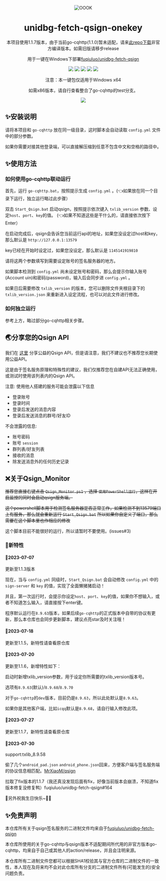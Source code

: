 <div align="center">
    <img alt="OOOK" src="https://olivos.onekey.ren/img/logo.png"/>

# unidbg-fetch-qsign-onekey

本项目使用1.1.7版本，由于当前go-cqhttp(1.1.0)暂未适配，请来[此repo下载](https://github.com/rhwong/go-cqhttp-dev/releases/tag/v1.1.1-dev)非官方编译版本。如需旧版请移步release


用于一键在Windows下部署[fuqiuluo/unidbg-fetch-qsign](https://github.com/fuqiuluo/unidbg-fetch-qsign)<br>

<img src="https://img.shields.io/github/issues/rhwong/unidbg-fetch-qsign-onekey"> <img src="https://img.shields.io/github/forks/rhwong/unidbg-fetch-qsign-onekey"> 
<img src="https://img.shields.io/github/stars/rhwong/unidbg-fetch-qsign-onekey"> <img src="https://img.shields.io/github/license/rhwong/unidbg-fetch-qsign-onekey">
<img src="https://img.shields.io/github/downloads/rhwong/unidbg-fetch-qsign-onekey/total">

注意：本一键包仅适用于Windows x64

如需x86版本，请自行查看整合了go-cqhttp的test分支。

<img src="https://img.shields.io/badge/Windows-x86__64-red?style=flat-square&logo=Windows"> 

</div>
<!-- projectInfo end -->

## ✨安装说明

请将本项目和 `go-cqhttp` 放在同一级目录，这时脚本会自动读取 `config.yml` 文件中的部分参数。

如果你需要对接其他登录端，可以直接解压缩到任意不包含中文和空格的路径中。

## ✨使用方法

### 如何使用go-cqhttp联动运行

首先，运行 `go-cqhttp.bat`，按照提示生成 `config.yml` 。(👈如果放在同一个目录下运行，独立运行略过此步骤）

双击 `Start_Qsign.bat` 启动qsign，按照提示依次键入 `txlib_version` 参数、设定`host`、`port`、`key`的值。 (👈如果不知道这些是干什么的，请直接依次按下Enter）

在启动完成后，qsign会告诉您当前运行api的地址，如果您没设定过host和key，那么默认是 `http://127.0.0.1:13579`

key已经在开始时设定过，如果您没设定，那么默认是 `1145141919810`

请将这两个参数填写到需要设定账号的签名服务器的地方。

如果脚本检测到 `config.yml` 尚未设定账号和密码，那么会提示你输入账号(Account uin)和密码(password)，输入后会同步进 `config.yml` 。

如果日后需要修改 `txlib_version` 的版本，您可以删除文件夹根目录下的 `txlib_version.json` 来重新进入设定流程，也可以对此文件进行修改。

### 如何独立运行

参考上方，略过部分go-cqhttp相关步骤。

## 🌏分享您的Qsign API

我们在 [这里](https://qsign.dev) 分享公益的Qsign API，但是请注意，我们不建议也不推荐您长期使用公益API。

这是由于签名服务原理和特殊性的建议，我们仅推荐您在自建API无法正确使用，或测试时使用该列表内的Qsign API。

注意: 使用他人搭建的服务可能会泄露以下信息

- 登录账号
- 登录时间
- 登录后发送的消息内容
- 登录后发送消息的群号/好友ID

不会泄露的信息:

- 账号密码
- 账号 `session`
- 群列表/好友列表
- 接收的消息
- 除发送消息外的任何历史记录

## ❌关于Qsign_Monitor

~~推荐您直接右键点击 `Qsign_Monitor.ps1` ，选择 `使用PowerShell运行`，这样在开启监控的同时会启动qsign服务端。~~

~~这个powershell脚本用于检测签名服务器是否正常工作，如果检测不到13579端口上有服务，那么就会重新运行 `Start_Qsign.bat`~~
~~所以如果你自定义了端口，那么需要在这个脚本里也作相应的修改~~

这个脚本目前不能很好的运行，所以请暂时不要使用。(issues#3)


### 📢新特性

#### 📅2023-07-07 

更新至1.1.3版本

现在，当与 `config.yml` 同级时，`Start_Qsign.bat` 会自动修改 `config.yml` 中的 `sign-server` 和 `key` 的值，实现了全面懒猪猪启动！

并且，第一次运行时，会提示你设定`host`、`port`、`key`的值，如果你不想输入，或者不知道怎么输入，请直接按下enter键。

程序默认运行在`8.9.63`版本，如果后续`go-cqhttp`的正式版本中自带的协议有更新，那么本仓库也会同步更新脚本，建议点亮star及时关注哦！

#### 📅2023-07-18 

更新至1.1.5，新特性请查看原仓库

#### 📅2023-07-20

更新至1.1.6，新增特性如下：

启动时新增txlib_version参数，用于设定你所需要的txlib_version版本号。

选项有`8.9.63`(默认)/`8.9.68`/`8.9.70`

对于`go-cqhttp`的`dev`版本，目前仍是`8.9.63`，所以此处默认是`8.9.63`。

如果你是其他客户端，比如`icqq`默认是`8.9.68`，请自行输入修改此项。

#### 📅2023-07-27

更新至1.1.7，新特性请查看原仓库

#### 📅2023-07-30

support:txlib_8.9.58

偷了几个`android_pad.json` `android_phone.json`回来，方便客户端与签名服务端的协议信息相匹配。[MrXiaoM/qsign](https://github.com/MrXiaoM/qsign)

拉取了fix版本的1.1.7（我还真没发现后面有fix，好像当前版本会崩溃，不知道fix版本修复没修复鸭）fuqiuluo/unidbg-fetch-qsign#164

🎉另外祝我生日快乐~🥰🎂

## ✨免责声明

本仓库所有关于qsign签名服务的二进制文件均来自于[fuqiuluo/unidbg-fetch-qsign](https://github.com/fuqiuluo/unidbg-fetch-qsign)

本仓库所使用的关于go-cqhttp与qsign版本不适配期间所代用的非官方版本go-cqhttp，均来自于自己或其他人的action/release，并且会注明来源。

本仓库所有二进制文件您都可以根据SHA1校验其与官方仓库的二进制文件的一致性，本人现在及将来均不会对此仓库所有分支的二进制文件所有(可能发生的)安全问题负责。